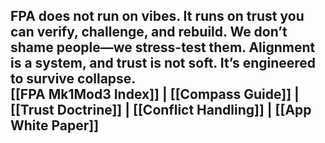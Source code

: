 FPA does not run on vibes. It runs on trust you can verify, challenge, and rebuild. We don’t shame people—we stress-test them. Alignment is a system, and trust is not soft. It’s engineered to survive collapse.  
[[FPA Mk1Mod3 Index]] | [[Compass Guide]] | [[Trust Doctrine]] | [[Conflict Handling]] | [[App White Paper]]  
---